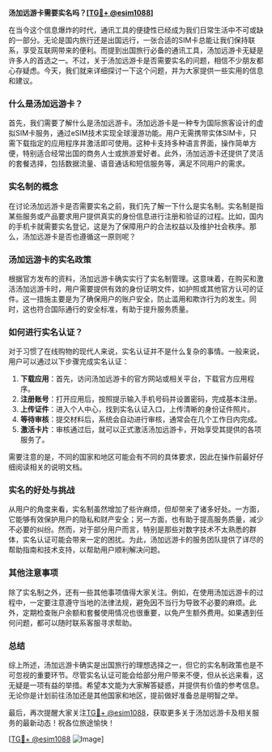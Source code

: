 **汤加远游卡需要实名吗？[[TG💪+ @esim1088](https://t.me/s/esim1088)]**

在当今这个信息爆炸的时代，通讯工具的便捷性已经成为我们日常生活中不可或缺的一部分。无论是国内旅行还是出国远行，一张合适的SIM卡总能让我们保持联系，享受互联网带来的便利。而提到出国旅行必备的通讯工具，汤加远游卡无疑是许多人的首选之一。不过，关于汤加远游卡是否需要实名的问题，相信不少朋友都心存疑虑。今天，我们就来详细探讨一下这个问题，并为大家提供一些实用的信息和建议。

### 什么是汤加远游卡？

首先，我们需要了解什么是汤加远游卡。汤加远游卡是一种专为国际旅客设计的虚拟SIM卡服务，通过eSIM技术实现全球漫游功能。用户无需携带实体SIM卡，只需下载指定的应用程序并激活即可使用。这种卡支持多种语言界面，操作简单方便，特别适合经常出国的商务人士或旅游爱好者。此外，汤加远游卡还提供了灵活的套餐选择，包括数据流量、语音通话和短信服务等，满足不同用户的需求。

### 实名制的概念

在讨论汤加远游卡是否需要实名之前，我们先了解一下什么是实名制。实名制是指某些服务或产品要求用户提供真实的身份信息进行注册和验证的过程。比如，国内的手机卡就需要实名登记，这是为了保障用户的合法权益以及维护社会秩序。那么，汤加远游卡是否也遵循这一原则呢？

### 汤加远游卡的实名政策

根据官方发布的资料，汤加远游卡确实实行了实名制管理。这意味着，在购买和激活汤加远游卡时，用户需要提供有效的身份证明文件，如护照或其他官方认可的证件。这一措施主要是为了确保用户的账户安全，防止滥用和欺诈行为的发生。同时，这也符合国际通行的安全标准，有助于提升服务质量。

### 如何进行实名认证？

对于习惯了在线购物的现代人来说，实名认证并不是什么复杂的事情。一般来说，用户可以通过以下步骤完成实名认证：

1. **下载应用**：首先，访问汤加远游卡的官方网站或相关平台，下载官方应用程序。
2. **注册账号**：打开应用后，按照提示输入手机号码并设置密码，完成基本注册。
3. **上传证件**：进入个人中心，找到实名认证入口，上传清晰的身份证件照片。
4. **等待审核**：提交材料后，系统会自动进行审核，通常会在几个工作日内完成。
5. **激活卡片**：审核通过后，就可以正式激活汤加远游卡，开始享受其提供的各项服务了。

需要注意的是，不同的国家和地区可能会有不同的具体要求，因此在操作前最好仔细阅读相关的说明文档。

### 实名的好处与挑战

从用户的角度来看，实名制虽然增加了些许麻烦，但却带来了诸多好处。一方面，它能够有效保护用户的隐私和财产安全；另一方面，也有助于提高服务质量，减少不必要的纠纷。然而，对于部分用户而言，特别是那些对数字技术不太熟悉的群体，实名认证可能会带来一定的困扰。为此，汤加远游卡的服务团队提供了详尽的帮助指南和技术支持，以帮助用户顺利解决问题。

### 其他注意事项

除了实名制之外，还有一些其他事项值得大家关注。例如，在使用汤加远游卡的过程中，一定要注意遵守当地的法律法规，避免因不当行为导致不必要的麻烦。此外，定期检查账户余额和套餐使用情况也很重要，以免产生额外费用。如果遇到任何问题，都可以随时联系客服寻求帮助。

### 总结

综上所述，汤加远游卡确实是出国旅行的理想选择之一，但它的实名制政策也是不可忽视的重要环节。尽管实名认证可能会给部分用户带来不便，但从长远来看，这无疑是一项有益的举措。希望本文能为大家解答疑惑，并提供有价值的参考信息。无论你是计划前往汤加还是其他国家和地区，提前做好准备总是明智之举。

最后，再次提醒大家关注[TG💪+ @esim1088](https://t.me/s/esim1088)，获取更多关于汤加远游卡及相关服务的最新动态！祝各位旅途愉快！

[[TG💪+ @esim1088](https://t.me/s/esim1088) ![Image](https://i.postimg.cc/4NQfJmqS/Snipaste-2025-05-13-00-14-12.png)]